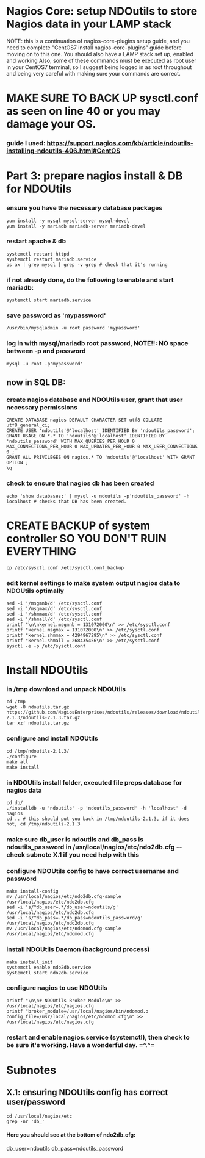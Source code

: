 # Nagios Core: setup NDOutils to store Nagios data in your LAMP stack
NOTE: this is a continuation of nagios-core-plugins setup guide, and you need to complete "CentOS7 install nagios-core-plugins" guide before moving on to this one. 
You should also have a LAMP stack set up, enabled and working
Also, some of these commands must be executed as root user in your CentOS7 terminal, so I suggest being logged in as root throughout and being very careful with making sure your commands are correct. 
# MAKE SURE TO BACK UP sysctl.conf as seen on line 40 or you may damage your OS. 

### guide I used:  https://support.nagios.com/kb/article/ndoutils-installing-ndoutils-406.html#CentOS

# Part 3: prepare nagios install & DB for NDOUtils
### ensure you have the necessary database packages
```
yum install -y mysql mysql-server mysql-devel
yum install -y mariadb mariadb-server mariadb-devel
```
### restart apache & db
```
systemctl restart httpd
systemctl restart mariadb.service
ps ax | grep mysql | grep -v grep # check that it's running
```

### if not already done, do the following to enable and start mariadb:
``` systemctl enable mariadb.service
systemctl start mariadb.service
```

### save password as 'mypassword'
`/usr/bin/mysqladmin -u root password 'mypassword'`

### log in with mysql/mariadb root password, NOTE!!: NO space between -p and password
`mysql -u root -p'mypassword' `

## now in SQL DB:
### create nagios database and NDOUtils user, grant that user necessary permissions
```
CREATE DATABASE nagios DEFAULT CHARACTER SET utf8 COLLATE utf8_general_ci;
CREATE USER 'ndoutils'@'localhost' IDENTIFIED BY 'ndoutils_password';
GRANT USAGE ON *.* TO 'ndoutils'@'localhost' IDENTIFIED BY 'ndoutils_password' WITH MAX_QUERIES_PER_HOUR 0 MAX_CONNECTIONS_PER_HOUR 0 MAX_UPDATES_PER_HOUR 0 MAX_USER_CONNECTIONS 0 ;
GRANT ALL PRIVILEGES ON nagios.* TO 'ndoutils'@'localhost' WITH GRANT OPTION ;
\q
```

### check to ensure that nagios db has been created
`echo 'show databases;' | mysql -u ndoutils -p'ndoutils_password' -h localhost # checks that DB has been created. `

# CREATE BACKUP of system controller SO YOU DON'T RUIN EVERYTHING #####
`cp /etc/sysctl.conf /etc/sysctl.conf_backup`

### edit kernel settings to make system output nagios data to NDOUtils optimally
```
sed -i '/msgmnb/d' /etc/sysctl.conf
sed -i '/msgmax/d' /etc/sysctl.conf
sed -i '/shmmax/d' /etc/sysctl.conf
sed -i '/shmall/d' /etc/sysctl.conf
printf "\n\nkernel.msgmnb = 131072000\n" >> /etc/sysctl.conf
printf "kernel.msgmax = 131072000\n" >> /etc/sysctl.conf
printf "kernel.shmmax = 4294967295\n" >> /etc/sysctl.conf
printf "kernel.shmall = 268435456\n" >> /etc/sysctl.conf
sysctl -e -p /etc/sysctl.conf
```

# Install NDOUtils
### in /tmp download and unpack NDOUtils
```
cd /tmp
wget -O ndoutils.tar.gz https://github.com/NagiosEnterprises/ndoutils/releases/download/ndoutils-2.1.3/ndoutils-2.1.3.tar.gz
tar xzf ndoutils.tar.gz
```

### configure and install NDOUtils
```
cd /tmp/ndoutils-2.1.3/
./configure
make all
make install
```

### in NDOUtils install folder, executed file preps database for nagios data
```
cd db/
./installdb -u 'ndoutils' -p 'ndoutils_password' -h 'localhost' -d nagios
cd .. # this should put you back in /tmp/ndoutils-2.1.3, if it does not, cd /tmp/ndoutils-2.1.3
```

### make sure db_user is ndoutils and db_pass  is ndoutils_password in /usr/local/nagios/etc/ndo2db.cfg -- check subnote X.1 if you need help with this

### configure NDOUtils config to have correct username and password
```
make install-config
mv /usr/local/nagios/etc/ndo2db.cfg-sample /usr/local/nagios/etc/ndo2db.cfg
sed -i 's/^db_user=.*/db_user=ndoutils/g' /usr/local/nagios/etc/ndo2db.cfg
sed -i 's/^db_pass=.*/db_pass=ndoutils_password/g' /usr/local/nagios/etc/ndo2db.cfg
mv /usr/local/nagios/etc/ndomod.cfg-sample /usr/local/nagios/etc/ndomod.cfg
```

### install NDOUtils Daemon (background process)
```
make install_init
systemctl enable ndo2db.service
systemctl start ndo2db.service
```

### configure nagios to use NDOUtils
```
printf "\n\n# NDOUtils Broker Module\n" >> /usr/local/nagios/etc/nagios.cfg
printf "broker_module=/usr/local/nagios/bin/ndomod.o config_file=/usr/local/nagios/etc/ndomod.cfg\n" >> /usr/local/nagios/etc/nagios.cfg 
```

### restart and enable nagios.service (systemctl), then check to be sure it's working. Have a wonderful day.  =^.^=


# Subnotes
## X.1: ensuring NDOUtils config has correct user/password
```
cd /usr/local/nagios/etc
grep -nr 'db_'
```
#### Here you should see at the bottom of ndo2db.cfg: 
db_user=ndoutils
db_pass=ndoutils_password
